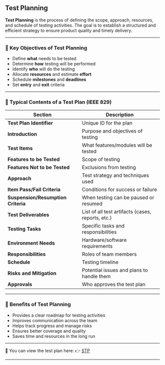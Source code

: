 ## Test Planning

**Test Planning** is the process of defining the scope, approach, resources, and schedule of testing activities. 
The goal is to establish a structured and efficient strategy to ensure product quality and timely delivery.

---

### 🔹 Key Objectives of Test Planning

* Define **what** needs to be tested
* Determine **how** testing will be performed
* Identify **who** will do the testing
* Allocate **resources** and estimate **effort**
* Schedule **milestones** and **deadlines**
* Set **entry** and **exit** criteria

---

### 🔹 Typical Contents of a Test Plan (IEEE 829)

| Section                            | Description                                       |
| ---------------------------------- | ------------------------------------------------- |
| **Test Plan Identifier**           | Unique ID for the plan                            |
| **Introduction**                   | Purpose and objectives of testing                 |
| **Test Items**                     | What features/modules will be tested              |
| **Features to be Tested**          | Scope of testing                                  |
| **Features Not to be Tested**      | Exclusions from testing                           |
| **Approach**                       | Test strategy and techniques used                 |
| **Item Pass/Fail Criteria**        | Conditions for success or failure                 |
| **Suspension/Resumption Criteria** | When testing can be paused or resumed             |
| **Test Deliverables**              | List of all test artifacts (cases, reports, etc.) |
| **Testing Tasks**                  | Specific tasks and responsibilities               |
| **Environment Needs**              | Hardware/software requirements                    |
| **Responsibilities**               | Roles of team members                             |
| **Schedule**                       | Testing timeline                                  |
| **Risks and Mitigation**           | Potential issues and plans to handle them         |
| **Approvals**                      | Who approves the test plan                        |

---

### 🔹 Benefits of Test Planning

* Provides a clear roadmap for testing activities
* Improves communication across the team
* Helps track progress and manage risks
* Ensures better coverage and quality
* Saves time and resources in the long run

---

📄 You can view the test plan here:
👉 [STP](https://docs.google.com/spreadsheets/d/1K7KlIUXoN2IewV5-ABJuDsxgoe0CfIZk/edit?usp=sharing&ouid=102737440051246418544&rtpof=true&sd=true)

---
